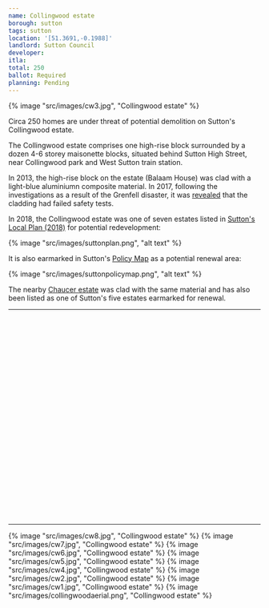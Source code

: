 ```yaml
---
name: Collingwood estate
borough: sutton
tags: sutton
location: '[51.3691,-0.1988]'
landlord: Sutton Council
developer:
itla:
total: 250
ballot: Required
planning: Pending
---
```

{% image "src/images/cw3.jpg", "Collingwood estate" %}

Circa 250 homes are under threat of potential demolition on Sutton's Collingwood estate.

The Collingwood estate comprises one high-rise block surrounded by a dozen 4-6 storey maisonette blocks, situated behind Sutton High Street, near Collingwood park and West Sutton train station. 

In 2013, the high-rise block on the estate (Balaam House) was clad with a light-blue aluminiumn composite material. In 2017, following the investigations as a result of the Grenfell disaster, it was [revealed](https://www.yourlocalguardian.co.uk/news/15372936.we-feel-so-unsafe-sutton-tower-block-residents-at-balaam-house-say-they-are-living-in-fear-after-grenfell-to/) that the cladding had failed safety tests.

In 2018, the Collingwood estate was one of seven estates listed in [Sutton's Local Plan (2018)](https://drive.google.com/file/d/1MdX6GlaHDoBdG6CTsvjFaIuPtIa9id5O/view) for potential redevelopment:

{% image "src/images/suttonplan.png", "alt text" %}

It is also earmarked in Sutton's [Policy Map](http://sutton.addresscafe.com/app/exploreit/) as a potential renewal area:

{% image "src/images/suttonpolicymap.png", "alt text" %}

The nearby [Chaucer estate](/estates/sutton/chaucerestate/) was clad with the same material and has also been listed as one of Sutton's five estates earmarked for renewal.

---

<!------------THE CODE BELOW RENDERS THE MAP - DO NOT EDIT! ---------------------------->

<div id="map" style="width: 100%; height: 400px;"></div>

<script>
  var map = L.map('map').setView({{ location }}, 13);
  L.tileLayer('https://tile.openstreetmap.org/{z}/{x}/{y}.png', {
  maxZoom: 19,
attribution: '&copy; <a href="http://www.openstreetmap.org/copyright">OpenStreetMap</a>'
}).addTo(map);
var circle = L.circle({{ location }}, {
    color: 'red',
    fillColor: '#f03',
    fillOpacity: 0.5,
    radius: 500
}).addTo(map);
</script>

---

{% image "src/images/cw8.jpg", "Collingwood estate" %}
{% image "src/images/cw7.jpg", "Collingwood estate" %}
{% image "src/images/cw6.jpg", "Collingwood estate" %}
{% image "src/images/cw5.jpg", "Collingwood estate" %}
{% image "src/images/cw4.jpg", "Collingwood estate" %} 
{% image "src/images/cw2.jpg", "Collingwood estate" %}
{% image "src/images/cw1.jpg", "Collingwood estate" %}
{% image "src/images/collingwoodaerial.png", "Collingwood estate" %}
